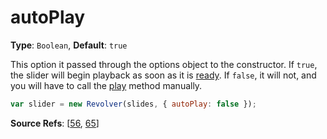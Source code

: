 # autoPlay

**Type**: `Boolean`, **Default**: `true`

This option it passed through the options object to the constructor. If `true`, the slider will begin playback as soon as it is [ready](../events/ready.md). If `false`, it will not, and you will have to call the [play](../methods/play.md) method manually.

```javascript
var slider = new Revolver(slides, { autoPlay: false });
```

**Source Refs**: [[56](../../coffee/revolver.coffee#L56), [65](../../coffee/revolver.coffee#L65)]
